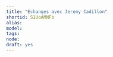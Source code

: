 ```yaml
---
title: "Echanges avec Jeremy Cadillon"
shortid: S1UoAMNFb
alias: 
model: 
tags: 
node: 
draft: yes
--- 
```

 